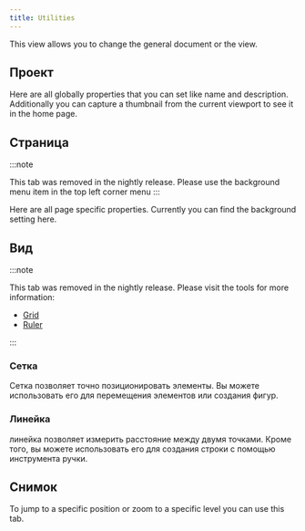 ```yaml
---
title: Utilities
---
```


This view allows you to change the general document or the view.

## Проект

Here are all globally properties that you can set like name and description.
Additionally you can capture a thumbnail from the current viewport to see it in the home page.

## Страница

:::note

This tab was removed in the nightly release.
Please use the background menu item in the top left corner menu
:::

Here are all page specific properties. Currently you can find the background setting here.

## Вид

:::note

This tab was removed in the nightly release.
Please visit the tools for more information:

- [Grid](/docs/v2/tools/grid)
- [Ruler](/docs/v2/tools/ruler)

:::

### Сетка

Сетка позволяет точно позиционировать элементы. Вы можете использовать его для перемещения элементов или создания фигур.

### Линейка

линейка позволяет измерить расстояние между двумя точками. Кроме того, вы можете использовать его для создания строки с помощью инструмента ручки.

## Снимок

To jump to a specific position or zoom to a specific level you can use this tab.
